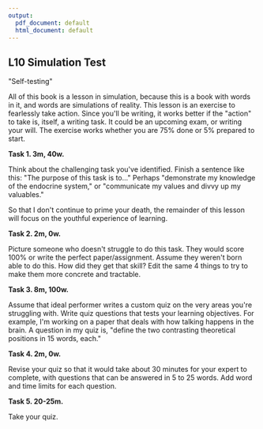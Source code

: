 ```yaml
---
output:
  pdf_document: default
  html_document: default
---
```

## L10 Simulation Test
"Self-testing"

All of this book is a lesson in simulation,
because this is a book with words in it,
and words are simulations of reality.
This lesson is an exercise to fearlessly
take action. Since you'll be writing,
it works better if the "action" to take is, 
itself, a writing task.
It could be an upcoming exam, or writing your will.
The exercise works whether you are 
75% done or 5% prepared to start.
 
**Task 1. 3m, 40w.**
 
Think about the challenging task you've identified.
Finish a sentence like this: 
"The purpose of this task is to..."
Perhaps "demonstrate my knowledge of the endocrine system," or 
"communicate my values and divvy up my valuables." 

So that I don't continue to prime your death, the remainder of this lesson will focus on the youthful experience of learning.

 
**Task 2. 2m, 0w.**
 
Picture someone who doesn't struggle to do this task.
They would score 100% or write the perfect paper/assignment.
Assume they weren't born able to do this.
How did they get that skill?
Edit the same 4 things to try to make them more concrete and tractable.
 
**Task 3. 8m, 100w.**
 
Assume that ideal performer writes a custom quiz on
the very areas you're struggling with.
Write quiz questions that tests your learning objectives.
For example, I'm working on a paper that deals with
how talking happens in the brain.
A question in my quiz is, "define the two contrasting theoretical
positions in 15 words, each."
 
**Task 4. 2m, 0w.**
 
Revise your quiz so that it would take about 30 minutes for your expert to complete, with questions that can be answered in 5 to 25 words.
Add word and time limits for each question.
 
**Task 5. 20-25m.**
 
Take your quiz.

